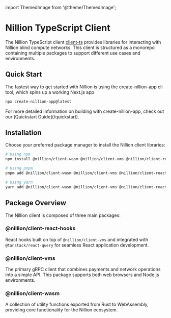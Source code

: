 import ThemedImage from '@theme/ThemedImage';

# Nillion TypeScript Client

The Nillion TypeScript client [client-ts](https://github.com/NillionNetwork/client-ts) provides libraries for interacting with Nillion blind compute networks. This client is structured as a monorepo containing multiple packages to support different use cases and environments.

## Quick Start

The fastest way to get started with Nillion is using the create-nillion-app cli tool, which spins up a working Next.js app

```bash
npx create-nillion-app@latest
```

<div style={{ textAlign: 'center' }}>
  <ThemedImage
    alt="Nillion Quickstart Demo"
    sources={{
        light: '/img/nillion_quickstart_demo_light.png',
        dark: '/img/nillion_quickstart_demo_dark.png',
      }}
  />
  <p>For more detailed information on building with create-nillion-app, check out our [Quickstart Guide](/quickstart).</p>
</div>

## Installation

Choose your preferred package manager to install the Nillion client libraries:

```bash
# Using npm
npm install @nillion/client-wasm @nillion/client-vms @nillion/client-react-hooks

# Using pnpm
pnpm add @nillion/client-wasm @nillion/client-vms @nillion/client-react-hooks

# Using yarn
yarn add @nillion/client-wasm @nillion/client-vms @nillion/client-react-hooks
```

## Package Overview

The Nillion client is composed of three main packages:

### @nillion/client-react-hooks

React hooks built on top of `@nillion/client-vms` and integrated with `@tanstack/react-query` for seamless React application development.

### @nillion/client-vms

The primary gRPC client that combines payments and network operations into a simple API. This package supports both web browsers and Node.js environments.

### @nillion/client-wasm

A collection of utility functions exported from Rust to WebAssembly, providing core functionality for the Nillion ecosystem.